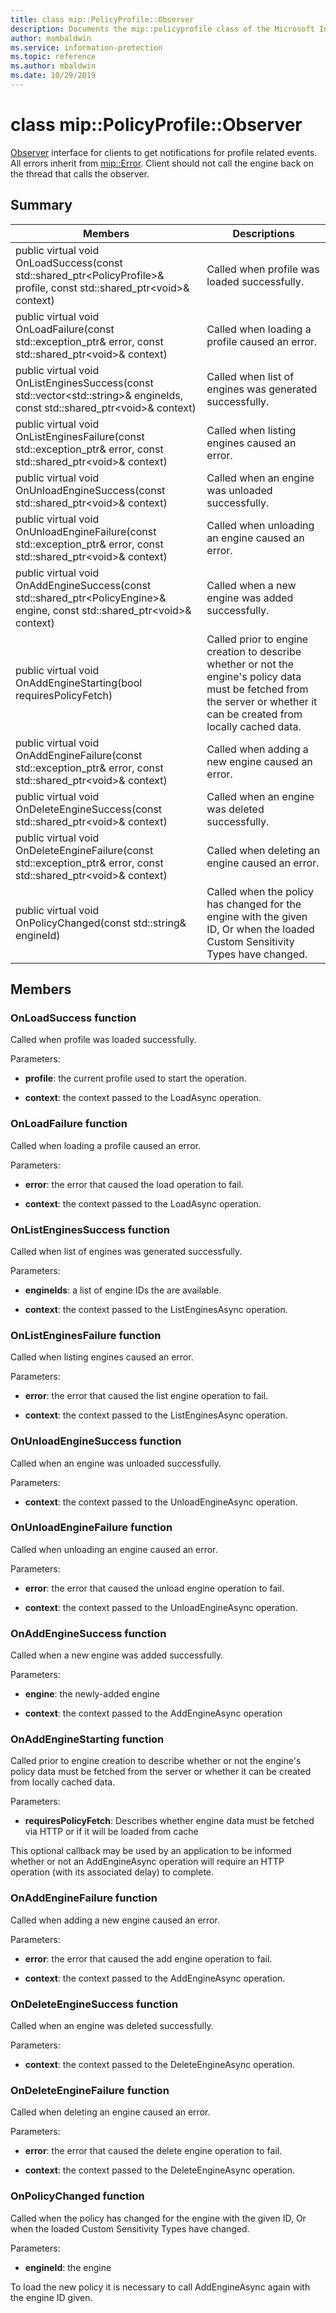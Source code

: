 ```yaml
---
title: class mip::PolicyProfile::Observer 
description: Documents the mip::policyprofile class of the Microsoft Information Protection (MIP) SDK.
author: msmbaldwin
ms.service: information-protection
ms.topic: reference
ms.author: mbaldwin
ms.date: 10/29/2019
---
```


# class mip::PolicyProfile::Observer 
[Observer](undefined) interface for clients to get notifications for profile related events.
All errors inherit from [mip::Error](undefined). 
Client should not call the engine back on the thread that calls the observer.
  
## Summary
 Members                        | Descriptions                                
--------------------------------|---------------------------------------------
public virtual void OnLoadSuccess(const std::shared_ptr\<PolicyProfile\>& profile, const std::shared_ptr\<void\>& context)  |  Called when profile was loaded successfully.
public virtual void OnLoadFailure(const std::exception_ptr& error, const std::shared_ptr\<void\>& context)  |  Called when loading a profile caused an error.
public virtual void OnListEnginesSuccess(const std::vector\<std::string\>& engineIds, const std::shared_ptr\<void\>& context)  |  Called when list of engines was generated successfully.
public virtual void OnListEnginesFailure(const std::exception_ptr& error, const std::shared_ptr\<void\>& context)  |  Called when listing engines caused an error.
public virtual void OnUnloadEngineSuccess(const std::shared_ptr\<void\>& context)  |  Called when an engine was unloaded successfully.
public virtual void OnUnloadEngineFailure(const std::exception_ptr& error, const std::shared_ptr\<void\>& context)  |  Called when unloading an engine caused an error.
public virtual void OnAddEngineSuccess(const std::shared_ptr\<PolicyEngine\>& engine, const std::shared_ptr\<void\>& context)  |  Called when a new engine was added successfully.
public virtual void OnAddEngineStarting(bool requiresPolicyFetch)  |  Called prior to engine creation to describe whether or not the engine's policy data must be fetched from the server or whether it can be created from locally cached data.
public virtual void OnAddEngineFailure(const std::exception_ptr& error, const std::shared_ptr\<void\>& context)  |  Called when adding a new engine caused an error.
public virtual void OnDeleteEngineSuccess(const std::shared_ptr\<void\>& context)  |  Called when an engine was deleted successfully.
public virtual void OnDeleteEngineFailure(const std::exception_ptr& error, const std::shared_ptr\<void\>& context)  |  Called when deleting an engine caused an error.
public virtual void OnPolicyChanged(const std::string& engineId)  |  Called when the policy has changed for the engine with the given ID, Or when the loaded Custom Sensitivity Types have changed.
  
## Members
  
### OnLoadSuccess function
Called when profile was loaded successfully.

Parameters:  
* **profile**: the current profile used to start the operation. 


* **context**: the context passed to the LoadAsync operation.


  
### OnLoadFailure function
Called when loading a profile caused an error.

Parameters:  
* **error**: the error that caused the load operation to fail. 


* **context**: the context passed to the LoadAsync operation.


  
### OnListEnginesSuccess function
Called when list of engines was generated successfully.

Parameters:  
* **engineIds**: a list of engine IDs the are available. 


* **context**: the context passed to the ListEnginesAsync operation.


  
### OnListEnginesFailure function
Called when listing engines caused an error.

Parameters:  
* **error**: the error that caused the list engine operation to fail. 


* **context**: the context passed to the ListEnginesAsync operation.


  
### OnUnloadEngineSuccess function
Called when an engine was unloaded successfully.

Parameters:  
* **context**: the context passed to the UnloadEngineAsync operation.


  
### OnUnloadEngineFailure function
Called when unloading an engine caused an error.

Parameters:  
* **error**: the error that caused the unload engine operation to fail. 


* **context**: the context passed to the UnloadEngineAsync operation.


  
### OnAddEngineSuccess function
Called when a new engine was added successfully.

Parameters:  
* **engine**: the newly-added engine 


* **context**: the context passed to the AddEngineAsync operation


  
### OnAddEngineStarting function
Called prior to engine creation to describe whether or not the engine's policy data must be fetched from the server or whether it can be created from locally cached data.

Parameters:  
* **requiresPolicyFetch**: Describes whether engine data must be fetched via HTTP or if it will be loaded from cache


This optional callback may be used by an application to be informed whether or not an AddEngineAsync operation will require an HTTP operation (with its associated delay) to complete.
  
### OnAddEngineFailure function
Called when adding a new engine caused an error.

Parameters:  
* **error**: the error that caused the add engine operation to fail. 


* **context**: the context passed to the AddEngineAsync operation.


  
### OnDeleteEngineSuccess function
Called when an engine was deleted successfully.

Parameters:  
* **context**: the context passed to the DeleteEngineAsync operation.


  
### OnDeleteEngineFailure function
Called when deleting an engine caused an error.

Parameters:  
* **error**: the error that caused the delete engine operation to fail. 


* **context**: the context passed to the DeleteEngineAsync operation.


  
### OnPolicyChanged function
Called when the policy has changed for the engine with the given ID, Or when the loaded Custom Sensitivity Types have changed.

Parameters:  
* **engineId**: the engine 


To load the new policy it is necessary to call AddEngineAsync again with the engine ID given.